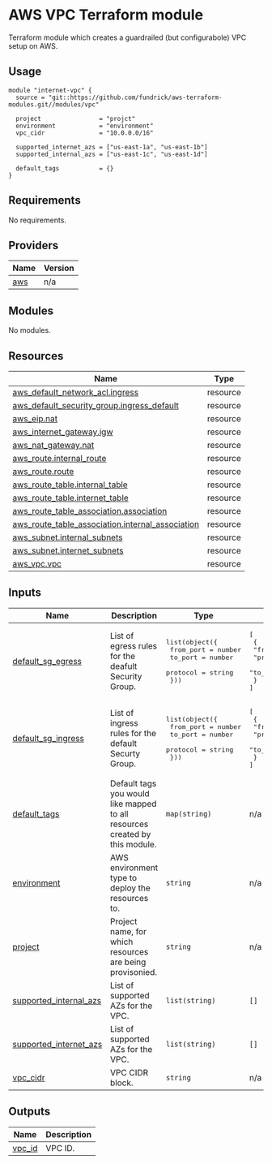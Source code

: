 # AWS VPC Terraform module
Terraform module which creates a guardrailed (but configurabole) VPC setup on AWS.

## Usage
```hcl
module "internet-vpc" {
  source = "git::https://github.com/fundrick/aws-terraform-modules.git//modules/vpc"

  project                = "projct"
  environment            = "environment"
  vpc_cidr               = "10.0.0.0/16"
  
  supported_internet_azs = ["us-east-1a", "us-east-1b"]
  supported_internal_azs = ["us-east-1c", "us-east-1d"]
  
  default_tags           = {}
}
```
## Requirements

No requirements.

## Providers

| Name | Version |
|------|---------|
| <a name="provider_aws"></a> [aws](#provider\_aws) | n/a |

## Modules

No modules.

## Resources

| Name | Type |
|------|------|
| [aws_default_network_acl.ingress](https://registry.terraform.io/providers/hashicorp/aws/latest/docs/resources/default_network_acl) | resource |
| [aws_default_security_group.ingress_default](https://registry.terraform.io/providers/hashicorp/aws/latest/docs/resources/default_security_group) | resource |
| [aws_eip.nat](https://registry.terraform.io/providers/hashicorp/aws/latest/docs/resources/eip) | resource |
| [aws_internet_gateway.igw](https://registry.terraform.io/providers/hashicorp/aws/latest/docs/resources/internet_gateway) | resource |
| [aws_nat_gateway.nat](https://registry.terraform.io/providers/hashicorp/aws/latest/docs/resources/nat_gateway) | resource |
| [aws_route.internal_route](https://registry.terraform.io/providers/hashicorp/aws/latest/docs/resources/route) | resource |
| [aws_route.route](https://registry.terraform.io/providers/hashicorp/aws/latest/docs/resources/route) | resource |
| [aws_route_table.internal_table](https://registry.terraform.io/providers/hashicorp/aws/latest/docs/resources/route_table) | resource |
| [aws_route_table.internet_table](https://registry.terraform.io/providers/hashicorp/aws/latest/docs/resources/route_table) | resource |
| [aws_route_table_association.association](https://registry.terraform.io/providers/hashicorp/aws/latest/docs/resources/route_table_association) | resource |
| [aws_route_table_association.internal_association](https://registry.terraform.io/providers/hashicorp/aws/latest/docs/resources/route_table_association) | resource |
| [aws_subnet.internal_subnets](https://registry.terraform.io/providers/hashicorp/aws/latest/docs/resources/subnet) | resource |
| [aws_subnet.internet_subnets](https://registry.terraform.io/providers/hashicorp/aws/latest/docs/resources/subnet) | resource |
| [aws_vpc.vpc](https://registry.terraform.io/providers/hashicorp/aws/latest/docs/resources/vpc) | resource |

## Inputs

| Name | Description | Type | Default | Required |
|------|-------------|------|---------|:--------:|
| <a name="input_default_sg_egress"></a> [default\_sg\_egress](#input\_default\_sg\_egress) | List of egress rules for the deafult Security Group. | <pre>list(object({<br>    from_port = number<br>    to_port   = number<br>    protocol  = string<br>  }))</pre> | <pre>[<br>  {<br>    "from_port": 0,<br>    "protocol": "-1",<br>    "to_port": 0<br>  }<br>]</pre> | no |
| <a name="input_default_sg_ingress"></a> [default\_sg\_ingress](#input\_default\_sg\_ingress) | List of ingress rules for the default Securty Group. | <pre>list(object({<br>    from_port = number<br>    to_port   = number<br>    protocol  = string<br>  }))</pre> | <pre>[<br>  {<br>    "from_port": 0,<br>    "protocol": "-1",<br>    "to_port": 0<br>  }<br>]</pre> | no |
| <a name="input_default_tags"></a> [default\_tags](#input\_default\_tags) | Default tags you would like mapped to all resources created by this module. | `map(string)` | n/a | yes |
| <a name="input_environment"></a> [environment](#input\_environment) | AWS environment type to deploy the resources to. | `string` | n/a | yes |
| <a name="input_project"></a> [project](#input\_project) | Project name, for which resources are being provisonied. | `string` | n/a | yes |
| <a name="input_supported_internal_azs"></a> [supported\_internal\_azs](#input\_supported\_internal\_azs) | List of supported AZs for the VPC. | `list(string)` | `[]` | no |
| <a name="input_supported_internet_azs"></a> [supported\_internet\_azs](#input\_supported\_internet\_azs) | List of supported AZs for the VPC. | `list(string)` | `[]` | no |
| <a name="input_vpc_cidr"></a> [vpc\_cidr](#input\_vpc\_cidr) | VPC CIDR block. | `string` | n/a | yes |

## Outputs

| Name | Description |
|------|-------------|
| <a name="output_vpc_id"></a> [vpc\_id](#output\_vpc\_id) | VPC ID. |